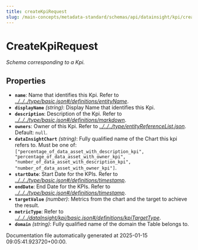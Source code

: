 ```yaml
---
title: createKpiRequest
slug: /main-concepts/metadata-standard/schemas/api/datainsight/kpi/createkpirequest
---
```


# CreateKpiRequest

*Schema corresponding to a Kpi.*

## Properties

- **`name`**: Name that identifies this Kpi. Refer to *[../../../type/basic.json#/definitions/entityName](#/../../type/basic.json#/definitions/entityName)*.
- **`displayName`** *(string)*: Display Name that identifies this Kpi.
- **`description`**: Description of the Kpi. Refer to *[../../../type/basic.json#/definitions/markdown](#/../../type/basic.json#/definitions/markdown)*.
- **`owners`**: Owner of this Kpi. Refer to *[../../../type/entityReferenceList.json](#/../../type/entityReferenceList.json)*. Default: `null`.
- **`dataInsightChart`** *(string)*: Fully qualified name of the Chart this kpi refers to. Must be one of: `["percentage_of_data_asset_with_description_kpi", "percentage_of_data_asset_with_owner_kpi", "number_of_data_asset_with_description_kpi", "number_of_data_asset_with_owner_kpi"]`.
- **`startDate`**: Start Date for the KPIs. Refer to *[../../../type/basic.json#/definitions/timestamp](#/../../type/basic.json#/definitions/timestamp)*.
- **`endDate`**: End Date for the KPIs. Refer to *[../../../type/basic.json#/definitions/timestamp](#/../../type/basic.json#/definitions/timestamp)*.
- **`targetValue`** *(number)*: Metrics from the chart and the target to achieve the result.
- **`metricType`**: Refer to *[../../../dataInsight/kpi/basic.json#/definitions/kpiTargetType](#/../../dataInsight/kpi/basic.json#/definitions/kpiTargetType)*.
- **`domain`** *(string)*: Fully qualified name of the domain the Table belongs to.


Documentation file automatically generated at 2025-01-15 09:05:41.923720+00:00.
